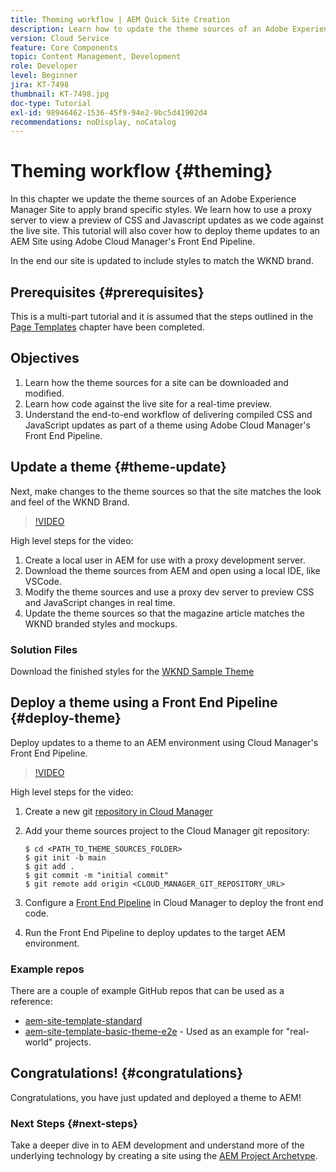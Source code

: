 ```yaml
---
title: Theming workflow | AEM Quick Site Creation
description: Learn how to update the theme sources of an Adobe Experience Manager Site to apply brand specific styles. Learn how to use a proxy server to view a live preview of CSS and Javascript updates. This tutorial will also cover how to deploy theme updates to an AEM Site using Adobe Cloud Manager's Front End Pipeline.
version: Cloud Service
feature: Core Components
topic: Content Management, Development
role: Developer
level: Beginner
jira: KT-7498
thumbnail: KT-7498.jpg
doc-type: Tutorial
exl-id: 98946462-1536-45f9-94e2-9bc5d41902d4
recommendations: noDisplay, noCatalog
---
```

# Theming workflow {#theming}

In this chapter we update the theme sources of an Adobe Experience Manager Site to apply brand specific styles. We learn how to use a proxy server to view a preview of CSS and Javascript updates as we code against the live site. This tutorial will also cover how to deploy theme updates to an AEM Site using Adobe Cloud Manager's Front End Pipeline.

In the end our site is updated to include styles to match the WKND brand.

## Prerequisites {#prerequisites}

This is a multi-part tutorial and it is assumed that the steps outlined in the [Page Templates](./page-templates.md) chapter have been completed.

## Objectives

1. Learn how the theme sources for a site can be downloaded and modified.
1. Learn how code against the live site for a real-time preview.
1. Understand the end-to-end workflow of delivering compiled CSS and JavaScript updates as part of a theme using Adobe Cloud Manager's Front End Pipeline.

## Update a theme {#theme-update}

Next, make changes to the theme sources so that the site matches the look and feel of the WKND Brand.

>[!VIDEO](https://video.tv.adobe.com/v/332918?quality=12&learn=on)

High level steps for the video:

1. Create a local user in AEM for use with a proxy development server.
1. Download the theme sources from AEM and open using a local IDE, like VSCode.
1. Modify the theme sources and use a proxy dev server to preview CSS and JavaScript changes in real time.
1. Update the theme sources so that the magazine article matches the WKND branded styles and mockups.

### Solution Files

Download the finished styles for the [WKND Sample Theme](assets/theming/WKND-THEME-src-1.1.zip)

## Deploy a theme using a Front End Pipeline {#deploy-theme}

Deploy updates to a theme to an AEM environment using Cloud Manager's Front End Pipeline.

>[!VIDEO](https://video.tv.adobe.com/v/338722?quality=12&learn=on)

High level steps for the video:

1. Create a new git [repository in Cloud Manager](https://experienceleague.adobe.com/docs/experience-manager-cloud-manager/using/managing-code/cloud-manager-repositories.html)
1. Add your theme sources project to the Cloud Manager git repository:

    ```shell
    $ cd <PATH_TO_THEME_SOURCES_FOLDER>
    $ git init -b main
    $ git add .
    $ git commit -m "initial commit"
    $ git remote add origin <CLOUD_MANAGER_GIT_REPOSITORY_URL>
    ```

1. Configure a [Front End Pipeline](https://experienceleague.adobe.com/docs/experience-manager-cloud-service/implementing/using-cloud-manager/cicd-pipelines/introduction-ci-cd-pipelines.html) in Cloud Manager to deploy the front end code.
1. Run the Front End Pipeline to deploy updates to the target AEM environment.

### Example repos

There are a couple of example GitHub repos that can be used as a reference:

* [aem-site-template-standard](https://github.com/adobe/aem-site-template-standard)
* [aem-site-template-basic-theme-e2e](https://github.com/adobe/aem-site-template-basic-theme-e2e) - Used as an example for "real-world" projects.

## Congratulations! {#congratulations}

Congratulations, you have just updated and deployed a theme to AEM!

### Next Steps {#next-steps}

Take a deeper dive in to AEM development and understand more of the underlying technology by creating a site using the [AEM Project Archetype](../project-archetype/overview.md).
